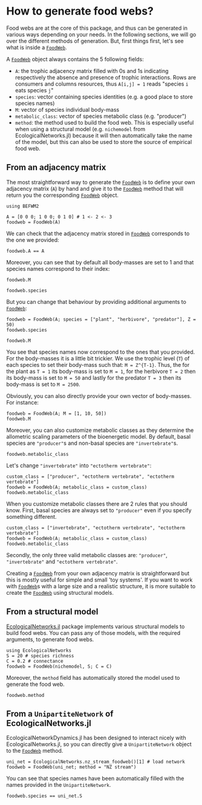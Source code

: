 # How to generate food webs?

Food webs are at the core of this package,
and thus can be generated in various ways depending on your needs.
In the following sections, we will go over the different methods of generation.
But, first things first, let's see what is inside a [`FoodWeb`](@ref).

A [`FoodWeb`](@ref) object always contains the 5 following fields:

  - `A`: the trophic adjacency matrix filled with 0s and 1s
    indicating respectively the absence and presence of trophic interactions.
    Rows are consumers and columns resources,
    thus `A[i,j] = 1` reads "species `i` eats species `j`"
  - `species`: vector containing species identities (e.g. a good place to store species names)
  - `M`: vector of species individual body-mass
  - `metabolic_class`: vector of species metabolic class (e.g. "producer")
  - `method`: the method used to build the food web.
    This is especially useful when using a structural model
    (e.g. `nichemodel` from EcologicalNetworks.jl)
    because it will then automatically take the name of the model,
    but this can also be used to store the source of empirical food web.

## From an adjacency matrix

The most straightforward way to generate the [`FoodWeb`](@ref) is to
define your own adjacency matrix (`A`) by hand
and give it to the [`FoodWeb`](@ref) method
that will return you the corresponding [`FoodWeb`](@ref) object.

```@setup befwm2
using BEFWM2
```

```@example befwm2
A = [0 0 0; 1 0 0; 0 1 0] # 1 <- 2 <- 3
foodweb = FoodWeb(A)
```

We can check that the adjacency matrix stored in [`FoodWeb`](@ref)
corresponds to the one we provided:

```@example befwm2
foodweb.A == A
```

Moreover, you can see that by default all body-masses are set to 1
and that species names correspond to their index:

```@example befwm2
foodweb.M
```

```@example befwm2
foodweb.species
```

But you can change that behaviour
by providing additional arguments to [`FoodWeb`](@ref):

```@example befwm2
foodweb = FoodWeb(A; species = ["plant", "herbivore", "predator"], Z = 50)
foodweb.species
```

```@example befwm2
foodweb.M
```

You see that species names now correspond to the ones that you provided.
For the body-masses it is a little bit trickier.
We use the trophic level (``T``) of each species to set their body-mass such that:
``M = Z^{T-1}``.
Thus, the for the plant as ``T = 1`` its body-mass is set to ``M = 1``,
for the herbivore ``T = 2`` then its body-mass is set to ``M = 50``
and lastly for the predator ``T = 3`` then its body-mass is set to ``M = 2500``.

Obviously, you can also directly provide your own vector of body-masses.
For instance:

```@example befwm2
foodweb = FoodWeb(A; M = [1, 10, 50])
foodweb.M
```

Moreover, you can also customize metabolic classes
as they determine the allometric scaling parameters of the bioenergetic model.
By default, basal species are `"producer"`s
and non-basal species are `"invertebrate"`s.

```@example befwm2
foodweb.metabolic_class
```

Let's change `"invertebrate"` into `"ectotherm vertebrate"`:

```@example befwm2
custom_class = ["producer", "ectotherm vertebrate", "ectotherm vertebrate"]
foodweb = FoodWeb(A; metabolic_class = custom_class)
foodweb.metabolic_class
```

When you customize metabolic classes there are 2 rules that you should know.
First, basal species are always set to `"producer"` even if you specify something different.

```@example befwm2
custom_class = ["invertebrate", "ectotherm vertebrate", "ectotherm vertebrate"]
foodweb = FoodWeb(A; metabolic_class = custom_class)
foodweb.metabolic_class
```

Secondly, the only three valid metabolic classes are:
`"producer"`, `"invertebrate"` and `"ectotherm vertebrate"`.

Creating a [`FoodWeb`](@ref) from your own adjacency matrix is straightforward
but this is mostly useful for simple and small 'toy systems'.
If you want to work with [`FoodWeb`](@ref)s with a large size and a realistic structure,
it is more suitable to create the [`FoodWeb`](@ref) using structural models.

## From a structural model

[EcologicalNetworks.jl](http://docs.ecojulia.org/EcologicalNetworks.jl/stable/) package
implements various structural models to build food webs.
You can pass any of those models, with the required arguments, to generate food webs.

```@example befwm2
using EcologicalNetworks
S = 20 # species richness
C = 0.2 # connectance
foodweb = FoodWeb(nichemodel, S; C = C)
```

Moreover, the `method` field has automatically stored
the model used to generate the food web.

```@example befwm2
foodweb.method
```

## From a `UnipartiteNetwork` of EcologicalNetworks.jl

EcologicalNetworkDynamics.jl has been designed to interact nicely with EcologicalNetworks.jl,
so you can directly give a `UnipartiteNetwork` object to the [`FoodWeb`](@ref) method.

```@example befwm2
uni_net = EcologicalNetworks.nz_stream_foodweb()[1] # load network
foodweb = FoodWeb(uni_net; method = "NZ stream")
```

You can see that species names have been automatically filled
with the names provided in the `UnipartiteNetwork`.

```@example befwm2
foodweb.species == uni_net.S
```
